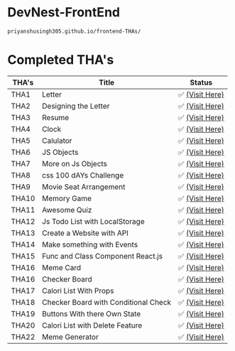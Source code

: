 # DevNest-FrontEnd

```bash
priyanshusingh305.github.io/frontend-THAs/
```

# Completed THA's

|THA's| Title                         | Status                                                                |
|--| ------------------------------ | --------------------------------------------------------------------- |
|THA1| Letter                         | ✅ [(Visit Here)](https://priyanshusingh305.github.io/frontend-THAs/DAY01)  |
|THA2| Designing the Letter           | ✅ [(Visit Here)](https://priyanshusingh305.github.io/frontend-THAs/DAY02)  |
|THA3| Resume                         | ✅ [(Visit Here)](https://priyanshusingh305.github.io/frontend-THAs/DAY03)  |
|THA4| Clock                          | ✅ [(Visit Here)](https://priyanshusingh305.github.io/frontend-THAs/DAY04)  |
|THA5| Calulator                      | ✅ [(Visit Here)](https://priyanshusingh305.github.io/frontend-THAs/DAY05)  |
|THA6| JS Objects                     | ✅ [(Visit Here)](https://github.com/priyanshusingh305/frontend-THAs/tree/main/DAY06)  |
|THA7| More on Js Objects             | ✅ [(Visit Here)](https://github.com/priyanshusingh305/frontend-THAs/tree/main/DAY07)  |
|THA8| css 100 dAYs Challenge         | ✅ [(Visit Here)](https://priyanshusingh305.github.io/frontend-THAs/DAY08)  |
|THA9| Movie Seat Arrangement         | ✅ [(Visit Here)](https://priyanshusingh305.github.io/frontend-THAs/DAY09)  |
|THA10| Memory Game                    | ✅ [(Visit Here)](https://priyanshusingh305.github.io/frontend-THAs/DAY10) |
|THA11| Awesome Quiz                   | ✅ [(Visit Here)](https://priyanshusingh305.github.io/frontend-THAs/DAY11) |
|THA12| Js Todo List with LocalStorage | ✅ [(Visit Here)](https://priyanshusingh305.github.io/frontend-THAs/DAY12) |
|THA13| Create a Website with API      | ✅ [(Visit Here)](https://priyanshusingh305.github.io/frontend-THAs/DAY13) |
|THA14| Make something with Events      | ✅ [(Visit Here)](https://priyanshusingh305.github.io/frontend-THAs/DAY14) |
|THA15| Func and Class Component React.js      | ✅ [(Visit Here)](https://hungry-dijkstra-641904.netlify.app/) |
|THA16| Meme Card                         | ✅ [(Visit Here)](https://priyanshusingh305.netlify.app/ ) |
|THA16| Checker Board                    | ✅ [(Visit Here)](https://kind-goldstine-ba156b.netlify.app/) |
|THA17| Calori List With Props                   | ✅ [(Visit Here)](https://pedantic-wozniak-376e0e.netlify.app/) |
|THA18| Checker Board with Conditional Check  | ✅ [(Visit Here)](https://kind-goldstine-ba156b.netlify.app/) |
|THA19| Buttons With there Own State                   | ✅ [(Visit Here)](https://priyanshunda.netlify.app/) |
|THA20| Calori List with Delete Feature                   | ✅ [(Visit Here)](https://suspicious-dijkstra-9f818e.netlify.app/) |
|THA22| Meme Generator                  | ✅ [(Visit Here)](https://nostalgic-borg-76da7f.netlify.app/) |


